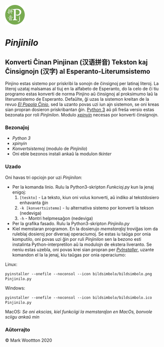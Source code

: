 ![Pinjinilo](bildsimbolo/bildsimbolo.png?raw=true)
# *Pinjinilo*
## Konverti Ĉinan Pinjinan (汉语拼音) Tekston kaj Ĉinsignojn (汉字) al Esperanto-Literumsistemo

Pinjino estas sistemo por priskribi la sonojn de ĉinsignoj per latinaj literoj. La literoj uzataj malsamas al tiuj en la alfabeto de Esperanto, do la celo de ĉi tiu programo estas konverti de norma Pinjino aŭ ĉinsignoj al proksimumo laŭ la literumsistemo de Esperanto. Defaŭlte, ĝi uzas la sistemon kreitan de la revuo [*El Popola Ĉinio*](https://eo.wikipedia.org/wiki/Esperantigo_de_vortoj_el_%C4%89ina_fonto), sed la uzanto povas uzi iun ajn sistemon, se oni kreas sian propran dosieron priskribantan ĝin. [Python 3](https://www.python.org) aŭ pli freŝa versio estas bezonata por roli *Pinjinilon*. Modulo [*xpinyin*](https://pypi.org/project/xpinyin) necesas por konverti ĉinsignojn.

### Bezonaĵoj
* *Python 3*
* *xpinyin*
* *Konvertsistemoj* (modulo de *Pinjinilo*)
* Oni eble bezonos instali ankaŭ la modulon *tkinter*

### Uzado
Oni havas tri opciojn por uzi *Pinjinilon*:
* Per la komanda linio. Rulu la Python3-skripton *Funkcioj.py* kun la jenaj enigoj:
  1. `[teskto]` - La teksto, kiun oni volus konverti, aŭ indiko al tekstdosiero enhavanta ĝin
  2. `-k [konvertsistemo]`  - Iu alternativa sistemo por konverti la tekson (nedeviga)
  3. `-h`  - Montri helpmesaĝon (nedeviga)
* Per la grafika fasado. Rulu la Python3-skripton *Pinjinilo.py*
* Kiel memstaran programon. En la dosierujo *memstaraĵoj* troviĝas iom da ruleblaj dosieroj por diversaj operaciumoj. Se estas iu taŭga por onia komputilo, oni povas uzi ĝin por ruli *Pinjinilon* sen la bezono esti instalinta Python-interpretilon aŭ la modulojn de ekstera liveranto. Se neniu estas uzebla, oni povas krei sian propran per [*PyInstaller*](https://www.pyinstaller.org), uzante komandon el la la jenaj, kiu taŭgas por onia operaciumo:

Linux:
```
pyinstaller --onefile --noconsol --icon bildsimbolo/bildsimbolo.png Pinjinilo.py
```

Windows:
```
pyinstaller --onefile --noconsol --icon bildsimbolo/bildsimbolo.ico Pinjinilo.py
```

MacOS:
*Se oni ekscias, kiel funkciigi la memstaraĵon en MacOs, bonvole sciigu ankaŭ min*

### Aŭtorrajto
© Mark Woottton 2020
